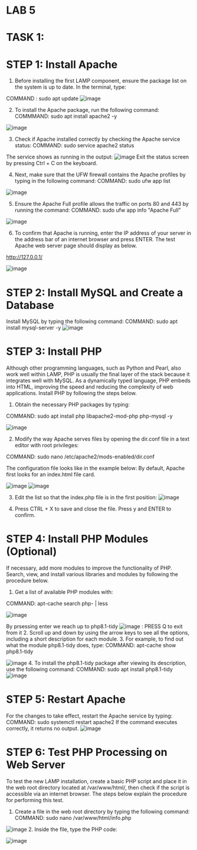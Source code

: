 # LAB 5

# TASK 1:

# STEP 1: Install Apache
1. Before installing the first LAMP component, ensure the package list on the system
is up to date. In the terminal, type:

COMMAND : sudo apt update
![image](https://user-images.githubusercontent.com/123716596/220514515-5c31bd99-48c7-4f2f-b42b-64eee764a226.png)

2. To install the Apache package, run the following command:
COMMMAND: sudo apt install apache2 -y

![image](https://user-images.githubusercontent.com/123716596/220515043-dc0ca40d-378d-4ad8-9567-5508c5e09131.png)

3. Check if Apache installed correctly by checking the Apache service status:
COMMAND: sudo service apache2 status

The service shows as running in the output:
![image](https://user-images.githubusercontent.com/123716596/220515352-26dddc3f-7bd0-4121-b06a-32eec970f36a.png)
Exit the status screen by pressing Ctrl + C on the keyboard.

4. Next, make sure that the UFW firewall contains the Apache profiles by typing in the
following command:
COMMAND: sudo ufw app list

![image](https://user-images.githubusercontent.com/123716596/220515706-1df0437c-a964-40dc-a651-72d67d6a57ce.png)

5. Ensure the Apache Full profile allows the traffic on ports 80 and 443 by running
the command:
COMMAND: sudo ufw app info "Apache Full"

![image](https://user-images.githubusercontent.com/123716596/220515922-b65b19dd-177f-46a5-a707-13f27e303ce1.png)

6. To confirm that Apache is running, enter the IP address of your server in the
address bar of an internet browser and press ENTER.
The test Apache web server page should display as below.

http://127.0.0.1/

![image](https://user-images.githubusercontent.com/123716596/220517081-bd95d38c-8b40-468b-976e-e17ae12aedff.png)

# STEP 2: Install MySQL and Create a Database
Install MySQL by typing the following command:
COMMAND: sudo apt install mysql-server -y
![image](https://user-images.githubusercontent.com/123716596/220517765-e762e517-6744-4a8d-9bce-1434353f20c9.png)

# STEP 3: Install PHP

Although other programming languages, such as Python and Pearl, also work well
within LAMP, PHP is usually the final layer of the stack because it integrates well
with MySQL. As a dynamically typed language, PHP embeds into HTML, improving
the speed and reducing the complexity of web applications.
Install PHP by following the steps below.
1. Obtain the necessary PHP packages by typing:

COMMAND: sudo apt install php libapache2-mod-php php-mysql -y

![image](https://user-images.githubusercontent.com/123716596/220519026-9ee7e144-1c65-4b11-88bb-1de6ec9d85dd.png)

2. Modify the way Apache serves files by opening the dir.conf file in a text editor with
root privileges:

COMMAND: sudo nano /etc/apache2/mods-enabled/dir.conf

The configuration file looks like in the example below:
By default, Apache first looks for an index.html file card.

![image](https://user-images.githubusercontent.com/123716596/220519393-73b72b36-3244-4dcf-b93a-0e943e0977bc.png)
![image](https://user-images.githubusercontent.com/123716596/220519512-03302818-74c2-4c16-89a9-f4204a1a329d.png)

3. Edit the list so that the index.php file is in the first position:
![image](https://user-images.githubusercontent.com/123716596/220519918-a8fde7be-59c5-4280-9a23-42e54225a266.png)

4. Press CTRL + X to save and close the file. Press y and ENTER to confirm.

# STEP 4: Install PHP Modules (Optional)
If necessary, add more modules to improve the functionality of PHP. Search, view,
and install various libraries and modules by following the procedure below.
1. Get a list of available PHP modules with:

COMMAND: apt-cache search php- | less

![image](https://user-images.githubusercontent.com/123716596/220520425-0d47721d-bb9d-4c72-9c25-2c2afaf66bdb.png)

By prsessing enter we reach up to php8.1-tidy
![image](https://user-images.githubusercontent.com/123716596/220521415-77792c27-bf02-49f9-861c-b6a3f64ef221.png)
: PRESS Q to exit from it
2. Scroll up and down by using the arrow keys to see all the options, including a short
description for each module.
3. For example, to find out what the module php8.1-tidy does, type:
COMMAND: apt-cache show php8.1-tidy

![image](https://user-images.githubusercontent.com/123716596/220521826-a6114e2c-b833-4cf5-b438-93dbd140b46d.png)
4. To install the php8.1-tidy package after viewing its description, use the following
command:
COMMAND: sudo apt install php8.1-tidy
![image](https://user-images.githubusercontent.com/123716596/220522104-3831e26f-77e9-4f2d-874e-276e6cc1d671.png)

# STEP 5: Restart Apache
For the changes to take effect, restart the Apache service by typing:
COMMAND: sudo systemctl restart apache2
If the command executes correctly, it returns no output.
![image](https://user-images.githubusercontent.com/123716596/220522456-64d54224-f356-4530-9d37-b20314153cc5.png)

# STEP 6: Test PHP Processing on Web Server
To test the new LAMP installation, create a basic PHP script and place it in the web
root directory located at /var/www/html/, then check if the script is accessible via an
internet browser. The steps below explain the procedure for performing this test.
1. Create a file in the web root directory by typing the following command:
COMMAND: sudo nano /var/www/html/info.php

![image](https://user-images.githubusercontent.com/123716596/220522675-b3428f1b-e402-4de9-934f-7f5056a50c60.png)
2. Inside the file, type the PHP code:
<?php
phpinfo ();
?>

![image](https://user-images.githubusercontent.com/123716596/220522850-17bcab2d-d3a1-41fb-b648-3b0776e4499d.png)










